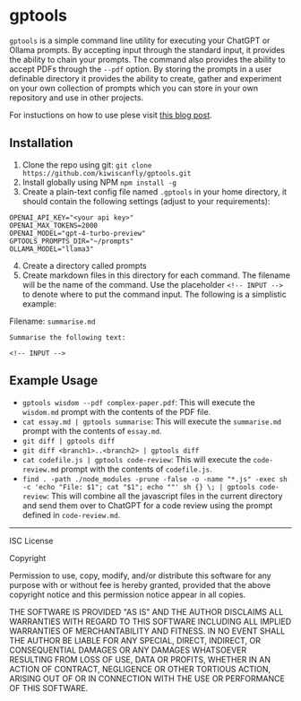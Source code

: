 # gptools

`gptools` is a simple command line utility for executing your ChatGPT or Ollama prompts. By accepting input through the standard input, it provides the ability to chain your prompts. The command also provides the ability to accept PDFs through the `--pdf` option. By storing the prompts in a user definable directory it provides the ability to create, gather and experiment on your own collection of prompts which you can store in your own repository and use in other projects.

For instuctions on how to use plese visit [this blog post](https://labs.bex.codes/development/gptools-ai-command-line-tool.html).

## Installation

1. Clone the repo using git: `git clone https://github.com/kiwiscanfly/gptools.git`
2. Install globally using NPM `npm install -g`
3. Create a plain-text config file named `.gptools` in your home directory, it should contain the following settings (adjust to your requirements):
```
OPENAI_API_KEY="<your api key>"
OPENAI_MAX_TOKENS=2000
OPENAI_MODEL="gpt-4-turbo-preview"
GPTOOLS_PROMPTS_DIR="~/prompts"
OLLAMA_MODEL="llama3"
```
4. Create a directory called prompts
5. Create markdown files in this directory for each command. The filename will be the name of the command. Use the placeholder `<!-- INPUT -->` to denote where to put the command input. The following is a simplistic example:

Filename: `summarise.md`

```
Summarise the following text:

<!-- INPUT -->
```

## Example Usage

- `gptools wisdom --pdf complex-paper.pdf`: This will execute the `wisdom.md` prompt with the contents of the PDF file.
- `cat essay.md | gptools summarise`: This will execute the `summarise.md` prompt with the contents of `essay.md`.
- `git diff | gptools diff`
- `git diff <branch1>..<branch2> | gptools diff`
- `cat codefile.js | gptools code-review`: This will execute the `code-review.md` prompt with the contents of `codefile.js`.
- `find . -path ./node_modules -prune -false -o -name "*.js" -exec sh -c 'echo "File: $1"; cat "$1"; echo ""' sh {} \; | gptools code-review`: This will combine all the javascript files in the current directory and send them over to ChatGPT for a code review using the prompt defined in `code-review.md`.

---

ISC License

Copyright <YEAR> <OWNER>

Permission to use, copy, modify, and/or distribute this software for any purpose with or without fee is hereby granted, provided that the above copyright notice and this permission notice appear in all copies.

THE SOFTWARE IS PROVIDED "AS IS" AND THE AUTHOR DISCLAIMS ALL WARRANTIES WITH REGARD TO THIS SOFTWARE INCLUDING ALL IMPLIED WARRANTIES OF MERCHANTABILITY AND FITNESS. IN NO EVENT SHALL THE AUTHOR BE LIABLE FOR ANY SPECIAL, DIRECT, INDIRECT, OR CONSEQUENTIAL DAMAGES OR ANY DAMAGES WHATSOEVER RESULTING FROM LOSS OF USE, DATA OR PROFITS, WHETHER IN AN ACTION OF CONTRACT, NEGLIGENCE OR OTHER TORTIOUS ACTION, ARISING OUT OF OR IN CONNECTION WITH THE USE OR PERFORMANCE OF THIS SOFTWARE.